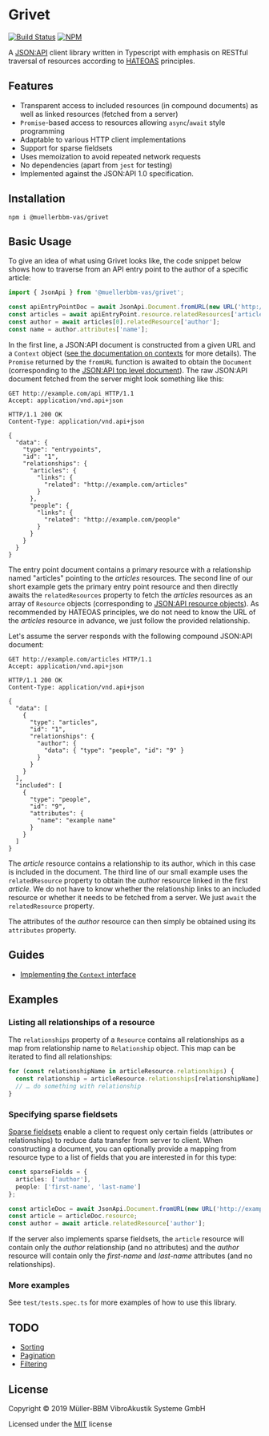 # Grivet

[![Build Status](https://travis-ci.org/muellerbbm-vas/grivet.svg?branch=master)](https://travis-ci.org/muellerbbm-vas/grivet) [![NPM](https://img.shields.io/npm/v/@muellerbbm-vas/grivet.svg)](https://www.npmjs.com/package/@muellerbbm-vas/grivet)

A [JSON:API](https://jsonapi.org) client library written in Typescript with emphasis on RESTful traversal of resources according to [HATEOAS](https://en.wikipedia.org/wiki/HATEOAS) principles.

## Features

- Transparent access to included resources (in compound documents) as well as linked resources (fetched from a server)
- `Promise`-based access to resources allowing `async`/`await` style programming
- Adaptable to various HTTP client implementations
- Support for sparse fieldsets
- Uses memoization to avoid repeated network requests
- No dependencies (apart from `jest` for testing)
- Implemented against the JSON:API 1.0 specification.

## Installation

    npm i @muellerbbm-vas/grivet

## Basic Usage

To give an idea of what using Grivet looks like, the code snippet below shows how to traverse from an API entry point to the author of a specific article:

```typescript
import { JsonApi } from '@muellerbbm-vas/grivet';

const apiEntryPointDoc = await JsonApi.Document.fromURL(new URL('http://example.com/api/'), context);
const articles = await apiEntryPoint.resource.relatedResources['articles'];
const author = await articles[0].relatedResource['author'];
const name = author.attributes['name'];
```

In the first line, a JSON:API document is constructed from a given URL and a `Context` object
([see the documentation on contexts](./docs/guides/context.md) for more details). The `Promise` returned by the `fromURL` function is awaited to obtain the `Document` (corresponding to the [JSON:API top level document](https://jsonapi.org/format/#document-structure)). The raw JSON:API document fetched from the server might look something like this:

```http
GET http://example.com/api HTTP/1.1
Accept: application/vnd.api+json

HTTP/1.1 200 OK
Content-Type: application/vnd.api+json

{
  "data": {
    "type": "entrypoints",
    "id": "1",
    "relationships": {
      "articles": {
        "links": {
          "related": "http://example.com/articles"
        }
      },
      "people": {
        "links": {
          "related": "http://example.com/people"
        }
      }
    }
  }
}
```

The entry point document contains a primary resource with a relationship named "articles" pointing to the _articles_ resources.
The second line of our short example gets the primary entry point resource and then directly awaits the `relatedResources` property to fetch the _articles_ resources as an array of `Resource` objects (corresponding to [JSON:API resource objects](https://jsonapi.org/format/#document-resource-objects)).
As recommended by HATEOAS principles, we do not need to know the URL of the _articles_ resource in advance, we just follow the provided relationship.

Let's assume the server responds with the following compound JSON:API document:

```http
GET http://example.com/articles HTTP/1.1
Accept: application/vnd.api+json

HTTP/1.1 200 OK
Content-Type: application/vnd.api+json

{
  "data": [
    {
      "type": "articles",
      "id": "1",
      "relationships": {
        "author": {
          "data": { "type": "people", "id": "9" }
        }
      }
    }
  ],
  "included": [
    {
      "type": "people",
      "id": "9",
      "attributes": {
        "name": "example name"
      }
    }
  ]
}
```

The _article_ resource contains a relationship to its author, which in this case is included in the document.
The third line of our small example uses the `relatedResource` property to obtain the _author_ resource linked in the first _article_.
We do not have to know whether the relationship links to an included resource or whether it needs to be fetched from a server.
We just `await` the `relatedResource` property.

The attributes of the _author_ resource can then simply be obtained using its `attributes` property.

## Guides

- [Implementing the `Context` interface](./docs/guides/context.md)

## Examples

### Listing all relationships of a resource

The `relationships` property of a `Resource` contains all relationships as a map from relationship name to `Relationship` object. This map can be iterated to find all relationships:

```typescript
for (const relationshipName in articleResource.relationships) {
  const relationship = articleResource.relationships[relationshipName];
  // … do something with relationship
}
```

### Specifying sparse fieldsets

[Sparse fieldsets](https://jsonapi.org/format/#fetching-sparse-fieldsets) enable a client to request only certain fields (attributes or relationships) to reduce data transfer from server to client.
When constructing a document, you can optionally provide a mapping from resource type to a list of fields that you are interested in for this type:

```typescript
const sparseFields = {
  articles: ['author'],
  people: ['first-name', 'last-name']
};

const articleDoc = await JsonApi.Document.fromURL(new URL('http://example.com/articles/1'), context, sparseFields);
const article = articleDoc.resource;
const author = await article.relatedResource['author'];
```

If the server also implements sparse fieldsets, the `article` resource will contain only the _author_ relationship (and no attributes) and the _author_ resource will contain only the _first-name_ and _last-name_ attributes (and no relationships).

### More examples

See `test/tests.spec.ts` for more examples of how to use this library.

## TODO

- [Sorting](https://jsonapi.org/format/#fetching-sorting)
- [Pagination](https://jsonapi.org/format/#fetching-pagination)
- [Filtering](https://jsonapi.org/format/#fetching-filtering)

## License

Copyright © 2019 Müller-BBM VibroAkustik Systeme GmbH

Licensed under the [MIT](https://github.com/muellerbbm-vas/grivet/blob/master/LICENSE) license
